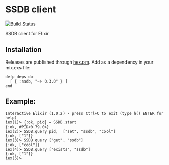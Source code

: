 SSDB client
==============

[![Build Status](https://travis-ci.org/lidashuang/ssdb-elixir.svg?branch=master)](https://travis-ci.org/lidashuang/ssdb-elixir)

SSDB client for Elixir

## Installation

Releases are published through [hex.pm](https://hex.pm/). Add as a dependency in your mix.exs file:

    defp deps do
      [ { :ssdb, "~> 0.3.0" } ]
    end

## Example:

```iex
Interactive Elixir (1.0.2) - press Ctrl+C to exit (type h() ENTER for help)
iex(1)> {:ok, pid} = SSDB.start
{:ok, #PID<0.79.0>}
iex(2)> SSDB.query pid,  ["set", "ssdb", "cool"]
{:ok, ["1"]}
iex(3)> SSDB.query ["get", "ssdb"]
{:ok, ["cool"]}
iex(4)> SSDB.query ["exists", "ssdb"]
{:ok, ["1"]}
iex(5)>
```